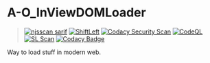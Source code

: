# A-O_InViewDOMLoader
> [![njsscan sarif](https://github.com/MyUserNameIsMyUserName/A-O_InViewDOMLoader/actions/workflows/njsscan-analysis.yml/badge.svg)](https://github.com/MyUserNameIsMyUserName/A-O_InViewDOMLoader/actions/workflows/njsscan-analysis.yml) [![ShiftLeft](https://github.com/MyUserNameIsMyUserName/A-O_InViewDOMLoader/actions/workflows/shiftleft.yml/badge.svg)](https://github.com/MyUserNameIsMyUserName/A-O_InViewDOMLoader/actions/workflows/shiftleft.yml) [![Codacy Security Scan](https://github.com/MyUserNameIsMyUserName/A-O_InViewDOMLoader/actions/workflows/codacy-analysis.yml/badge.svg)](https://github.com/MyUserNameIsMyUserName/A-O_InViewDOMLoader/actions/workflows/codacy-analysis.yml) [![CodeQL](https://github.com/MyUserNameIsMyUserName/A-O_InViewDOMLoader/actions/workflows/codeql-analysis.yml/badge.svg)](https://github.com/MyUserNameIsMyUserName/A-O_InViewDOMLoader/actions/workflows/codeql-analysis.yml) [![SL Scan](https://github.com/MyUserNameIsMyUserName/A-O_InViewDOMLoader/actions/workflows/shiftleft-analysis.yml/badge.svg)](https://github.com/MyUserNameIsMyUserName/A-O_InViewDOMLoader/actions/workflows/shiftleft-analysis.yml) [![Codacy Badge](https://api.codacy.com/project/badge/Grade/1d593c5336924700b0b7d82d0c291c08)](https://app.codacy.com/gh/MyUserNameIsMyUserName/A-O_InViewDOMLoader?utm_source=github.com&utm_medium=referral&utm_content=MyUserNameIsMyUserName/A-O_InViewDOMLoader&utm_campaign=Badge_Grade_Settings)




Way to load stuff in modern web.
